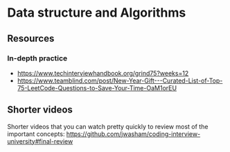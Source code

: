 # Data structure and Algorithms

## Resources

### In-depth practice

- https://www.techinterviewhandbook.org/grind75?weeks=12
- https://www.teamblind.com/post/New-Year-Gift---Curated-List-of-Top-75-LeetCode-Questions-to-Save-Your-Time-OaM1orEU

## Shorter videos

Shorter videos that you can watch pretty quickly to review most of the important concepts: https://github.com/jwasham/coding-interview-university#final-review
